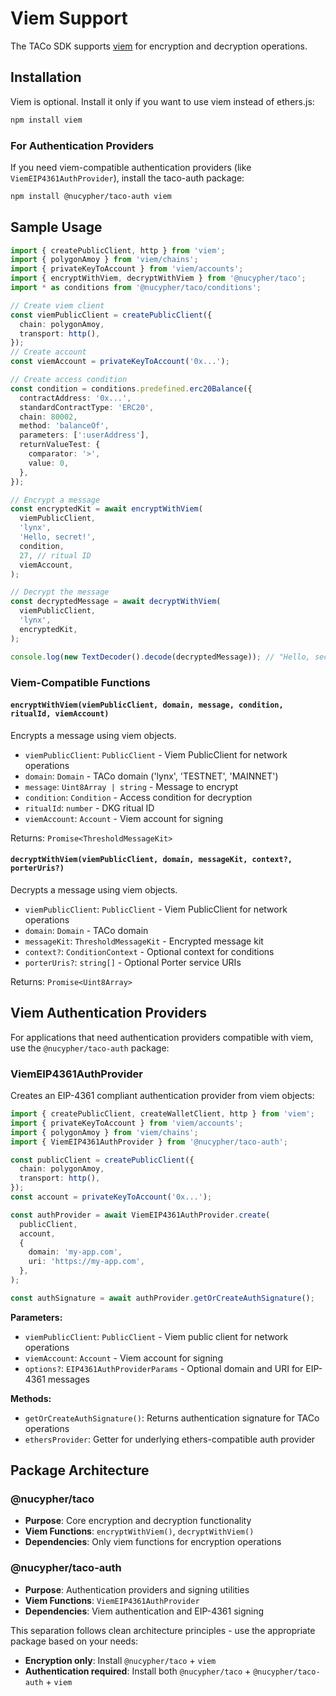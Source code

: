 # Viem Support

The TACo SDK supports [viem](https://viem.sh) for encryption and decryption
operations.

## Installation

Viem is optional. Install it only if you want to use viem instead of ethers.js:

```bash
npm install viem
```

### For Authentication Providers

If you need viem-compatible authentication providers (like `ViemEIP4361AuthProvider`), install the taco-auth package:

```bash
npm install @nucypher/taco-auth viem
```

## Sample Usage

```typescript
import { createPublicClient, http } from 'viem';
import { polygonAmoy } from 'viem/chains';
import { privateKeyToAccount } from 'viem/accounts';
import { encryptWithViem, decryptWithViem } from '@nucypher/taco';
import * as conditions from '@nucypher/taco/conditions';

// Create viem client
const viemPublicClient = createPublicClient({
  chain: polygonAmoy,
  transport: http(),
});
// Create account
const viemAccount = privateKeyToAccount('0x...');

// Create access condition
const condition = conditions.predefined.erc20Balance({
  contractAddress: '0x...',
  standardContractType: 'ERC20',
  chain: 80002,
  method: 'balanceOf',
  parameters: [':userAddress'],
  returnValueTest: {
    comparator: '>',
    value: 0,
  },
});

// Encrypt a message
const encryptedKit = await encryptWithViem(
  viemPublicClient,
  'lynx',
  'Hello, secret!',
  condition,
  27, // ritual ID
  viemAccount,
);

// Decrypt the message
const decryptedMessage = await decryptWithViem(
  viemPublicClient,
  'lynx',
  encryptedKit,
);

console.log(new TextDecoder().decode(decryptedMessage)); // "Hello, secret!"
```

### Viem-Compatible Functions

#### `encryptWithViem(viemPublicClient, domain, message, condition, ritualId, viemAccount)`

Encrypts a message using viem objects.

- `viemPublicClient`: `PublicClient` - Viem PublicClient for network operations
- `domain`: `Domain` - TACo domain ('lynx', 'TESTNET', 'MAINNET')
- `message`: `Uint8Array | string` - Message to encrypt
- `condition`: `Condition` - Access condition for decryption
- `ritualId`: `number` - DKG ritual ID
- `viemAccount`: `Account` - Viem account for signing

Returns: `Promise<ThresholdMessageKit>`

#### `decryptWithViem(viemPublicClient, domain, messageKit, context?, porterUris?)`

Decrypts a message using viem objects.

- `viemPublicClient`: `PublicClient` - Viem PublicClient for network operations
- `domain`: `Domain` - TACo domain
- `messageKit`: `ThresholdMessageKit` - Encrypted message kit
- `context?`: `ConditionContext` - Optional context for conditions
- `porterUris?`: `string[]` - Optional Porter service URIs

Returns: `Promise<Uint8Array>`

## Viem Authentication Providers

For applications that need authentication providers compatible with viem, use the `@nucypher/taco-auth` package:

### ViemEIP4361AuthProvider

Creates an EIP-4361 compliant authentication provider from viem objects:

```typescript
import { createPublicClient, createWalletClient, http } from 'viem';
import { privateKeyToAccount } from 'viem/accounts';
import { polygonAmoy } from 'viem/chains';
import { ViemEIP4361AuthProvider } from '@nucypher/taco-auth';

const publicClient = createPublicClient({
  chain: polygonAmoy,
  transport: http(),
});
const account = privateKeyToAccount('0x...');

const authProvider = await ViemEIP4361AuthProvider.create(
  publicClient,
  account,
  {
    domain: 'my-app.com',
    uri: 'https://my-app.com',
  },
);

const authSignature = await authProvider.getOrCreateAuthSignature();
```

**Parameters:**

- `viemPublicClient`: `PublicClient` - Viem public client for network operations
- `viemAccount`: `Account` - Viem account for signing
- `options?`: `EIP4361AuthProviderParams` - Optional domain and URI for EIP-4361 messages

**Methods:**

- `getOrCreateAuthSignature()`: Returns authentication signature for TACo operations
- `ethersProvider`: Getter for underlying ethers-compatible auth provider

## Package Architecture

### @nucypher/taco

- **Purpose**: Core encryption and decryption functionality
- **Viem Functions**: `encryptWithViem()`, `decryptWithViem()`
- **Dependencies**: Only viem functions for encryption operations

### @nucypher/taco-auth

- **Purpose**: Authentication providers and signing utilities
- **Viem Functions**: `ViemEIP4361AuthProvider`
- **Dependencies**: Viem authentication and EIP-4361 signing

This separation follows clean architecture principles - use the appropriate package based on your needs:

- **Encryption only**: Install `@nucypher/taco` + `viem`
- **Authentication required**: Install both `@nucypher/taco` + `@nucypher/taco-auth` + `viem`
